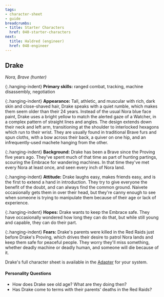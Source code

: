 ```yaml
---
tags:
- character-sheet
- guide
breadcrumbs:
- title: Starter Characters
  href: 040-starter-characters
next:
  title: Haldred (engineer)
  href: 048-engineer
---
```


## Drake

_Nora, Brave (hunter)_

{:.hanging-indent}
**Primary skills:** ranged combat, tracking, machine disassembly, negotiation

{:.hanging-indent}
**Appearance:** Tall, athletic, and muscular with rich, dark skin and close-shaved hair, Drake speaks with a quiet rumble, which makes them seem older than their 24 years.
Instead of the usual Nora blue face paint, Drake uses a bright yellow to match the alerted gaze of a Watcher, in a complex pattern of straight lines and angles.
The design extends down their neck and left arm, transitioning at the shoulder to interlocked hexagons which run to their wrist.
They are usually found in traditional Brave furs and spun cloths, with a bow across their back, a quiver on one hip, and an infrequently-used machete hanging from the other.

{:.hanging-indent}
**Background:** Drake has been a Brave since the Proving five years ago.
They've spent much of that time as part of hunting partings, scouring the Embrace for wandering machines.
In that time they've met every Nora at least once, and seen every inch of Nora land.

{:.hanging-indent}
**Attitude:** Drake laughs easy, makes friends easy, and is the first to extend a hand in introduction.
They try to give everyone the benefit of the doubt, and can always find the common ground.
Naivete occasionally gets them in over their head, but they're canny enough to see when someone is trying to manipulate them because of their age or lack of experience.

{:.hanging-indent}
**Hopes:** Drake wants to keep the Embrace safe.
They have occasionally wondered how long they can do that, but while still young and capable, they can do their part.

{:.hanging-indent}
**Fears:** Drake's parents were killed in the Red Raids just before Drake's Proving, which drives their desire to patrol Nora lands and keep them safe for peaceful people.
They worry they'll miss something, whether deadly machine or deadly human, and someone will die because of it.

Drake's full character sheet is available in the [Adapter](600-adapters.md) for your system.

#### Personality Questions

* How does Drake see old age?  What are they doing then?
* Has Drake come to terms with their parents' deaths in the Red Raids?
